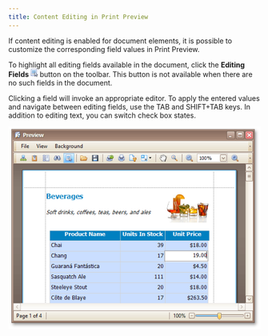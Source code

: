 ```yaml
---
title: Content Editing in Print Preview
---
```

If content editing is enabled for document elements, it is possible to customize the corresponding field values in Print Preview.

To highlight all editing fields available in the document, click the **Editing Fields** ![eud-win-reports-preview-editing-fields-button](../../../../images/Img126929.png) button on the toolbar. This button is not available when there are no such fields in the document.

Clicking a field will invoke an appropriate editor. To apply the entered values and navigate between editing fields, use the TAB and SHIFT+TAB keys. In addition to editing text, you can switch check box states.
 

![eud-win-print-preview-content-editing](../../../../images/Img126951.png)
